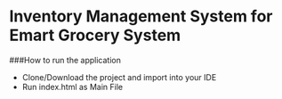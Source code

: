 # Inventory Management System for Emart Grocery System

###How to run the application
- Clone/Download the project and import into your IDE
- Run index.html as Main File

